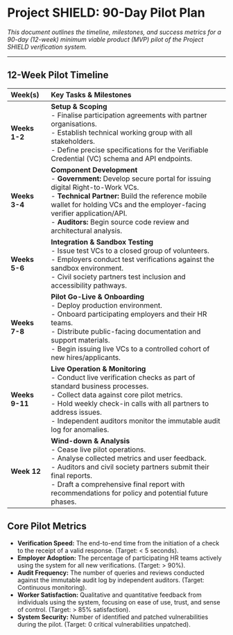# Project SHIELD: 90-Day Pilot Plan

_This document outlines the timeline, milestones, and success metrics for a 90-day (12-week) minimum viable product (MVP) pilot of the Project SHIELD verification system._

---

## 12-Week Pilot Timeline

| Week(s) | Key Tasks & Milestones |
|:---|:---|
| **Weeks 1-2** | **Setup & Scoping**<br>- Finalise participation agreements with partner organisations.<br>- Establish technical working group with all stakeholders.<br>- Define precise specifications for the Verifiable Credential (VC) schema and API endpoints. |
| **Weeks 3-4** | **Component Development**<br>- **Government:** Develop secure portal for issuing digital Right-to-Work VCs.<br>- **Technical Partner:** Build the reference mobile wallet for holding VCs and the employer-facing verifier application/API.<br>- **Auditors:** Begin source code review and architectural analysis. |
| **Weeks 5-6** | **Integration & Sandbox Testing**<br>- Issue test VCs to a closed group of volunteers.<br>- Employers conduct test verifications against the sandbox environment.<br>- Civil society partners test inclusion and accessibility pathways. |
| **Weeks 7-8** | **Pilot Go-Live & Onboarding**<br>- Deploy production environment.<br>- Onboard participating employers and their HR teams.<br>- Distribute public-facing documentation and support materials.<br>- Begin issuing live VCs to a controlled cohort of new hires/applicants. |
| **Weeks 9-11** | **Live Operation & Monitoring**<br>- Conduct live verification checks as part of standard business processes.<br>- Collect data against core pilot metrics.<br>- Hold weekly check-in calls with all partners to address issues.<br>- Independent auditors monitor the immutable audit log for anomalies. |
| **Week 12** | **Wind-down & Analysis**<br>- Cease live pilot operations.<br>- Analyse collected metrics and user feedback.<br>- Auditors and civil society partners submit their final reports.<br>- Draft a comprehensive final report with recommendations for policy and potential future phases. |

## Core Pilot Metrics

*   **Verification Speed:** The end-to-end time from the initiation of a check to the receipt of a valid response. (Target: < 5 seconds).
*   **Employer Adoption:** The percentage of participating HR teams actively using the system for all new verifications. (Target: > 90%).
*   **Audit Frequency:** The number of queries and reviews conducted against the immutable audit log by independent auditors. (Target: Continuous monitoring).
*   **Worker Satisfaction:** Qualitative and quantitative feedback from individuals using the system, focusing on ease of use, trust, and sense of control. (Target: > 85% satisfaction).
*   **System Security:** Number of identified and patched vulnerabilities during the pilot. (Target: 0 critical vulnerabilities unpatched).
